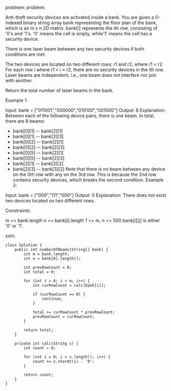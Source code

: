 probkem:
problem:

Anti-theft security devices are activated inside a bank. You are given a 0-indexed binary string array bank representing the floor plan of the bank, which is an m x n 2D matrix. bank[i] represents the ith row, consisting of '0's and '1's. '0' means the cell is empty, while'1' means the cell has a security device.

There is one laser beam between any two security devices if both conditions are met:

The two devices are located on two different rows: r1 and r2, where r1 < r2.
For each row i where r1 < i < r2, there are no security devices in the ith row.
Laser beams are independent, i.e., one beam does not interfere nor join with another.

Return the total number of laser beams in the bank.

 

Example 1:


Input: bank = ["011001","000000","010100","001000"]
Output: 8
Explanation: Between each of the following device pairs, there is one beam. In total, there are 8 beams:
 * bank[0][1] -- bank[2][1]
 * bank[0][1] -- bank[2][3]
 * bank[0][2] -- bank[2][1]
 * bank[0][2] -- bank[2][3]
 * bank[0][5] -- bank[2][1]
 * bank[0][5] -- bank[2][3]
 * bank[2][1] -- bank[3][2]
 * bank[2][3] -- bank[3][2]
Note that there is no beam between any device on the 0th row with any on the 3rd row.
This is because the 2nd row contains security devices, which breaks the second condition.
Example 2:


Input: bank = ["000","111","000"]
Output: 0
Explanation: There does not exist two devices located on two different rows.
 

Constraints:

m == bank.length
n == bank[i].length
1 <= m, n <= 500
bank[i][j] is either '0' or '1'.




soln:

```
class Solution {
    public int numberOfBeams(String[] bank) {
        int m = bank.length;
        int n = bank[0].length();

        int prevRowCount = 0;
        int total = 0;

        for (int i = 0; i < m; i++) {
            int curRowCount = calc(bank[i]);

            if (curRowCount == 0) {
                continue;
            }

            total += curRowCount * prevRowCount;
            prevRowCount = curRowCount;
        }

        return total;
    }

    private int calc(String s) {
        int count = 0;

        for (int i = 0; i < s.length(); i++) {
            count += s.charAt(i) - '0';
        }

        return count;
    }
}

```